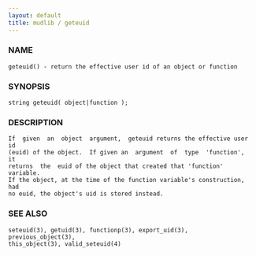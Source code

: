 ```yaml
---
layout: default
title: mudlib / geteuid
---
```


### NAME

    geteuid() - return the effective user id of an object or function

### SYNOPSIS

    string geteuid( object|function );

### DESCRIPTION

    If  given  an  object  argument,  geteuid returns the effective user id
    (euid) of the object.  If given an  argument  of  type  'function',  it
    returns  the  euid of the object that created that 'function' variable.
    If the object, at the time of the function variable's construction, had
    no euid, the object's uid is stored instead.

### SEE ALSO

    seteuid(3), getuid(3), functionp(3), export_uid(3), previous_object(3),
    this_object(3), valid_seteuid(4)
